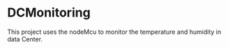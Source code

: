 # DCMonitoring
This project uses the nodeMcu to monitor the temperature and humidity in data Center.
